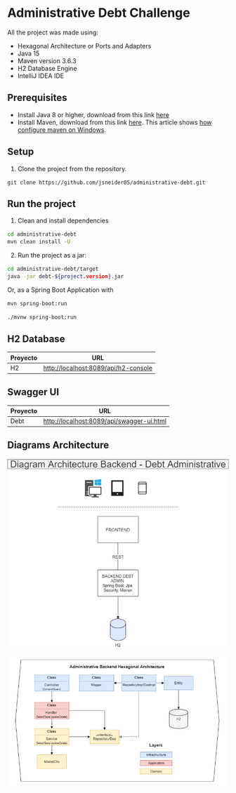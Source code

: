 # Administrative Debt Challenge


All the project was made using:

* Hexagonal Architecture or Ports and Adapters
* Java 15
* Maven version 3.6.3
* H2 Database Engine
* IntelliJ IDEA IDE


## Prerequisites

* Install Java 8 or higher, download from this link [here](http://www.oracle.com/technetwork/java/javase/downloads/jdk8-downloads-2133151.html)
* Install Maven, download from this link [here](https://maven.apache.org/download.cgi). This article shows [how configure maven on Windows](https://www.mkyong.com/maven/how-to-install-maven-in-windows/).

## Setup

1) Clone the project from the repository.

```
git clone https://github.com/jsneider05/administrative-debt.git
```

## Run the project

1) Clean and install dependencies

```bash
cd administrative-debt
mvn clean install -U
```

2) Run the project as a jar:

```bash
cd administrative-debt/target
java -jar debt-${project.version}.jar
```
Or, as a Spring Boot Application with
```bash
mvn spring-boot:run
```
```bash
./mvnw spring-boot:run
```

## H2 Database

|Proyecto|URL|
|--------|---|
|H2|[http://localhost:8089/api/h2-console](http://localhost:8089/api/h2-console)|


## Swagger UI

|Proyecto|URL|
|--------|---|
|Debt|[http://localhost:8089/api/swagger-ui.html](http://localhost:8089/api/swagger-ui.html)|

## Diagrams Architecture

![img.png](src/main/resources/diagrams/diagram-architecture-backend.png)

![img_1.png](src/main/resources/diagrams/architecture-hexagonal.png)